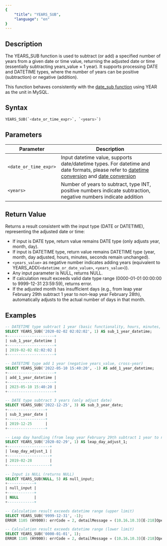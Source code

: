 ```yaml
---
{
    "title": "YEARS_SUB",
    "language": "en"
}
---
```


## Description

The YEARS_SUB function is used to subtract (or add) a specified number of years from a given date or time value, returning the adjusted date or time (essentially subtracting years_value × 1 year). It supports processing DATE and DATETIME types, where the number of years can be positive (subtraction) or negative (addition).

This function behaves consistently with the [date_sub function](https://dev.mysql.com/doc/refman/8.4/en/date-and-time-functions.html#function_date-sub) using YEAR as the unit in MySQL.

## Syntax

```sql
YEARS_SUB(`<date_or_time_expr>`, `<years>`)
```

## Parameters

| Parameter | Description |
|-----------|-------------|
| `<date_or_time_expr>` | Input datetime value, supports date/datetime types. For datetime and date formats, please refer to [datetime conversion](../../../../../docs/sql-manual/basic-element/sql-data-types/conversion/datetime-conversion) and [date conversion](../../../../../docs/sql-manual/basic-element/sql-data-types/conversion/date-conversion)  |
| `<years>` | Number of years to subtract, type INT, positive numbers indicate subtraction, negative numbers indicate addition |

## Return Value

Returns a result consistent with the input type (DATE or DATETIME), representing the adjusted date or time:

- If input is DATE type, return value remains DATE type (only adjusts year, month, day).
- If input is DATETIME type, return value remains DATETIME type (year, month, day adjusted, hours, minutes, seconds remain unchanged).
- `<years_value>` as negative number indicates adding years (equivalent to YEARS_ADD(`<datetime_or_date_value>`, `<years_value>`)).
- Any input parameter is NULL, returns NULL.
- If calculation result exceeds valid date type range (0000-01-01 00:00:00 to 9999-12-31 23:59:59), returns error.
- If the adjusted month has insufficient days (e.g., from leap year February 29th subtract 1 year to non-leap year February 28th), automatically adjusts to the actual number of days in that month.

## Examples

```sql
-- DATETIME type subtract 1 year (basic functionality, hours, minutes, seconds remain unchanged)
SELECT YEARS_SUB('2020-02-02 02:02:02', 1) AS sub_1_year_datetime;
+---------------------+
| sub_1_year_datetime |
+---------------------+
| 2019-02-02 02:02:02 |
+---------------------+

-- DATETIME type add 1 year (negative years_value, cross-year)
SELECT YEARS_SUB('2022-05-10 15:40:20', -1) AS add_1_year_datetime;
+---------------------+
| add_1_year_datetime |
+---------------------+
| 2023-05-10 15:40:20 |
+---------------------+

-- DATE type subtract 3 years (only adjust date)
SELECT YEARS_SUB('2022-12-25', 3) AS sub_3_year_date;
+-----------------+
| sub_3_year_date |
+-----------------+
| 2019-12-25      |
+-----------------+

-- Leap day handling (from leap year February 29th subtract 1 year to non-leap year February 28th)
SELECT YEARS_SUB('2020-02-29', 1) AS leap_day_adjust_1;
+-------------------+
| leap_day_adjust_1 |
+-------------------+
| 2019-02-28        |
+-------------------+

-- Input is NULL (returns NULL)
SELECT YEARS_SUB(NULL, 5) AS null_input;
+------------+
| null_input |
+------------+
| NULL       |
+------------+

-- Calculation result exceeds datetime range (upper limit)
SELECT YEARS_SUB('9999-12-31', -1);
ERROR 1105 (HY000): errCode = 2, detailMessage = (10.16.10.3)[E-218]Operation year_add of 9999-12-31, 1 out of range

-- Calculation result exceeds datetime range (lower limit)
SELECT YEARS_SUB('0000-01-01', 1);
ERROR 1105 (HY000): errCode = 2, detailMessage = (10.16.10.3)[E-218]Operation year_add of 0000-01-01, -1 out of range
```
